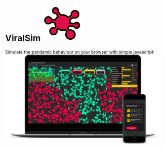 # ViralSim ![test](img.png)
Simulate the pandemic behaviour on your browser with simple javascript!
![alt text](mark.png)
